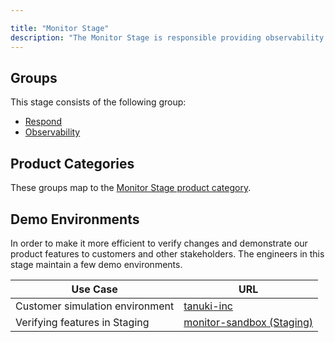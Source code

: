 ```yaml
---

title: "Monitor Stage"
description: "The Monitor Stage is responsible providing observability and response features."
---
```








## Groups

This stage consists of the following group:

- [Respond](respond/)
- [Observability](observability/)

## Product Categories

These groups map to the [Monitor Stage product category](/handbook/product/categories/#monitor-stage).

## Demo Environments

In order to make it more efficient to verify changes and demonstrate our product features to customers and other stakeholders. The engineers in this stage maintain a few demo environments.

| Use Case | URL |
|---|---|
| Customer simulation environment | [tanuki-inc](https://gitlab.com/gitlab-org/monitor/tanuki-inc) |
| Verifying features in Staging | [monitor-sandbox (Staging)](https://staging.gitlab.com/gitlab-org/monitor/monitor-sandbox) |
